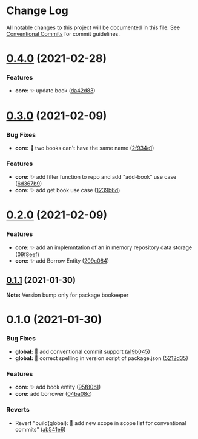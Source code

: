 # Change Log

All notable changes to this project will be documented in this file.
See [Conventional Commits](https://conventionalcommits.org) for commit guidelines.

# [0.4.0](https://github.com/fraol0912/bookeeper/compare/v0.3.0...v0.4.0) (2021-02-28)


### Features

* **core:** :sparkles: update book ([da42d83](https://github.com/fraol0912/bookeeper/commit/da42d838e24e1f98275aa7fab7c8b5faeb8428c3))





# [0.3.0](https://github.com/fraol0912/bookeeper/compare/v0.2.0...v0.3.0) (2021-02-09)


### Bug Fixes

* **core:** :bug: two books can't have the same name ([2f934e1](https://github.com/fraol0912/bookeeper/commit/2f934e16185aabe9507bcae66d38054a6b0bc8dc))


### Features

* **core:** :sparkles: add filter function to repo and add "add-book" use case ([6d367b9](https://github.com/fraol0912/bookeeper/commit/6d367b9a8ad108de1f80b0bb1b84eac35ab89250))
* **core:** :sparkles: add get book use case ([1239b6d](https://github.com/fraol0912/bookeeper/commit/1239b6d310024e6c3478758e432683a1a5a2763e))





# [0.2.0](https://github.com/fraol0912/bookeeper/compare/v0.1.1...v0.2.0) (2021-02-09)


### Features

* **core:** :sparkles: add an implemntation of an in memory repository data storage ([09f8eef](https://github.com/fraol0912/bookeeper/commit/09f8eefd128691f2b1462ef4aee2ce3eb287d9cd))
* **core:** :sparkles: add Borrow Entity ([209c084](https://github.com/fraol0912/bookeeper/commit/209c084e512dcd898794e6ade20764867afaed88))





## [0.1.1](https://github.com/fraol0912/bookeeper/compare/v0.1.0...v0.1.1) (2021-01-30)

**Note:** Version bump only for package bookeeper





# 0.1.0 (2021-01-30)


### Bug Fixes

* **global:** :hammer: add conventional commit support ([a19b045](https://github.com/fraol0912/bookeeper/commit/a19b045a498a932aef445d4c55410677a23a2d84))
* **global:** :wrench: correct spelling in version script of package.json ([5212d35](https://github.com/fraol0912/bookeeper/commit/5212d351ae323a8aafa0fe130c47314f532e24b7))


### Features

* **core:** :sparkles: add book entity ([95f80b1](https://github.com/fraol0912/bookeeper/commit/95f80b1e7425bcd697adbad59ddb298d533e34c0))
* **core:** add borrower ([04ba08c](https://github.com/fraol0912/bookeeper/commit/04ba08c2ced9b6d108dbb8e8e70ad4ab7b5f1063))


### Reverts

* Revert "build(global): :hammer: add new scope in scope list for conventional commits" ([ab541e6](https://github.com/fraol0912/bookeeper/commit/ab541e6078f65421b256dc7d17f091dd5eb6d60f))
